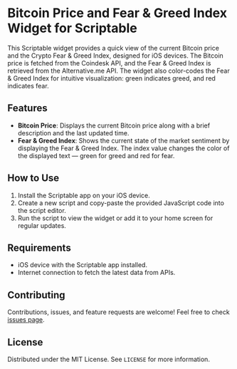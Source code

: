 # Bitcoin Price and Fear & Greed Index Widget for Scriptable

This Scriptable widget provides a quick view of the current Bitcoin price and the Crypto Fear & Greed Index, designed for iOS devices. The Bitcoin price is fetched from the Coindesk API, and the Fear & Greed Index is retrieved from the Alternative.me API. The widget also color-codes the Fear & Greed Index for intuitive visualization: green indicates greed, and red indicates fear.

## Features

- **Bitcoin Price**: Displays the current Bitcoin price along with a brief description and the last updated time.
- **Fear & Greed Index**: Shows the current state of the market sentiment by displaying the Fear & Greed Index. The index value changes the color of the displayed text — green for greed and red for fear.

## How to Use

1. Install the Scriptable app on your iOS device.
2. Create a new script and copy-paste the provided JavaScript code into the script editor.
3. Run the script to view the widget or add it to your home screen for regular updates.

## Requirements

- iOS device with the Scriptable app installed.
- Internet connection to fetch the latest data from APIs.

## Contributing

Contributions, issues, and feature requests are welcome! Feel free to check [issues page](#).

## License

Distributed under the MIT License. See `LICENSE` for more information.
